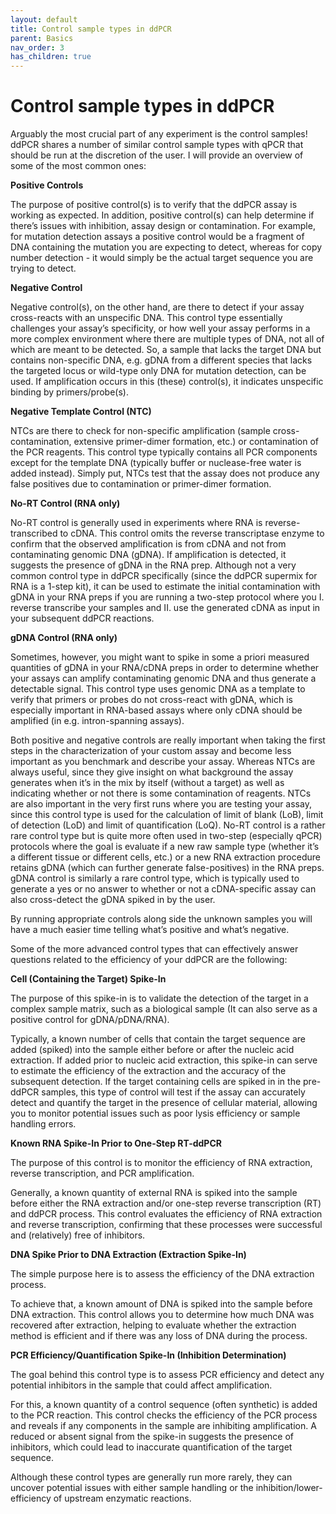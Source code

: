 ```yaml
---
layout: default
title: Control sample types in ddPCR
parent: Basics
nav_order: 3
has_children: true
---
```

# Control sample types in ddPCR

Arguably the most crucial part of any experiment is the control samples! ddPCR shares a number of similar control sample types with qPCR that should be run at the discretion of the user. I will provide an overview of some of the most common ones:

**Positive Controls**

The purpose of positive control(s) is to verify that the ddPCR assay is working as expected. In addition, positive control(s) can help determine if there’s issues with inhibition, assay design or contamination. For example, for mutation detection assays a positive control would be a fragment of DNA containing the mutation you are expecting to detect, whereas for copy number detection - it would simply be the actual target sequence you are trying to detect.

**Negative Control**

Negative control(s), on the other hand, are there to detect if your assay cross-reacts with an unspecific DNA. This control type essentially challenges your assay’s specificity, or how well your assay performs in a more complex environment where there are multiple types of DNA, not all of which are meant to be detected. So, a sample that lacks the target DNA but contains non-specific DNA, e.g. gDNA from a different species that lacks the targeted locus or wild-type only DNA for mutation detection, can be used. If amplification occurs in this (these) control(s), it indicates unspecific binding by primers/probe(s).

**Negative Template Control (NTC)**

NTCs are there to check for non-specific amplification (sample cross-contamination, extensive primer-dimer formation, etc.) or contamination of the PCR reagents. This control type typically contains all PCR components except for the template DNA (typically buffer or nuclease-free water is added instead). Simply put, NTCs test that the assay does not produce any false positives due to contamination or primer-dimer formation.

**No-RT Control (RNA only)**

No-RT control is generally used in experiments where RNA is reverse-transcribed to cDNA. This control omits the reverse transcriptase enzyme to confirm that the observed amplification is from cDNA and not from contaminating genomic DNA (gDNA). If amplification is detected, it suggests the presence of gDNA in the RNA prep. Although not a very common control type in ddPCR specifically (since the ddPCR supermix for RNA is a 1-step kit), it can be used to estimate the initial contamination with gDNA in your RNA preps if you are running a two-step protocol where you I. reverse transcribe your samples and II. use the generated cDNA as input in your subsequent ddPCR reactions.

**gDNA Control (RNA only)**

Sometimes, however, you might want to spike in some a priori measured quantities of gDNA in your RNA/cDNA preps in order to determine whether your assays can amplify contaminating genomic DNA and thus generate a detectable signal. This control type uses genomic DNA as a template to verify that primers or probes do not cross-react with gDNA, which is especially important in RNA-based assays where only cDNA should be amplified (in e.g. intron-spanning assays).

Both positive and negative controls are really important when taking the first steps in the characterization of your custom assay and become less important as you benchmark and describe your assay. Whereas NTCs are always useful, since they give insight on what background the assay generates when it’s in the mix by itself (without a target) as well as indicating whether or not there is some contamination of reagents. NTCs are also important in the very first runs where you are testing your assay, since this control type is used for the calculation of limit of blank (LoB), limit of detection (LoD) and limit of quantification (LoQ). No-RT control is a rather rare control type but is quite more often used in two-step (especially qPCR) protocols where the goal is evaluate if a new raw sample type (whether it’s a different tissue or different cells, etc.) or a new RNA extraction procedure retains gDNA (which can further generate false-positives) in the RNA preps. gDNA control is similarly a rare control type, which is typically used to generate a yes or no answer to whether or not a cDNA-specific assay can also cross-detect the gDNA spiked in by the user.

By running appropriate controls along side the unknown samples you will have a much easier time telling what’s positive and what’s negative.

Some of the more advanced control types that can effectively answer questions related to the efficiency of your ddPCR are the following:

**Cell (Containing the Target) Spike-In**

The purpose of this spike-in is to validate the detection of the target in a complex sample matrix, such as a biological sample (It can also serve as a positive control for gDNA/pDNA/RNA).

Typically, a known number of cells that contain the target sequence are added (spiked) into the sample either before or after the nucleic acid extraction. If added prior to nucleic acid extraction, this spike-in can serve to estimate the efficiency of the extraction and the accuracy of the subsequent detection. If the target containing cells are spiked in in the pre-ddPCR samples, this type of control will test if the assay can accurately detect and quantify the target in the presence of cellular material, allowing you to monitor potential issues such as poor lysis efficiency or sample handling errors.

**Known RNA Spike-In Prior to One-Step RT-ddPCR**

The purpose of this control is to monitor the efficiency of RNA extraction, reverse transcription, and PCR amplification.

Generally, a known quantity of external RNA is spiked into the sample before either the RNA extraction and/or one-step reverse transcription (RT) and ddPCR process. This control evaluates the efficiency of RNA extraction and reverse transcription, confirming that these processes were successful and (relatively) free of inhibitors.

**DNA Spike Prior to DNA Extraction (Extraction Spike-In)**

The simple purpose here is to assess the efficiency of the DNA extraction process.

To achieve that, a known amount of DNA is spiked into the sample before DNA extraction. This control allows you to determine how much DNA was recovered after extraction, helping to evaluate whether the extraction method is efficient and if there was any loss of DNA during the process.

**PCR Efficiency/Quantification Spike-In (Inhibition Determination)**

The goal behind this control type is to assess PCR efficiency and detect any potential inhibitors in the sample that could affect amplification.

For this, a known quantity of a control sequence (often synthetic) is added to the PCR reaction. This control checks the efficiency of the PCR process and reveals if any components in the sample are inhibiting amplification. A reduced or absent signal from the spike-in suggests the presence of inhibitors, which could lead to inaccurate quantification of the target sequence.

Although these control types are generally run more rarely, they can uncover potential issues with either sample handling or the inhibition/lower-efficiency of upstream enzymatic reactions.
